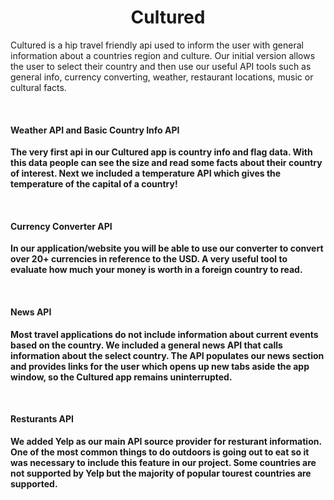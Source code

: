 <h1 align="center">Cultured</h1>
<p>
Cultured is a hip travel friendly api used to inform the user with general information about a countries region and culture. Our initial version allows the user to select their country and then use our useful API tools such as general info, currency converting, weather, restaurant locations, music or cultural facts.
</p>
<br>
<h4><b>Weather API and Basic Country Info API<b></h4>
<p>
The very first api in our Cultured app is country info and flag data. With this data people can see the size and read some facts about their country of interest. Next we included a temperature API which gives the temperature of the capital of a country!
</p>
<br>
<h4><b>Currency Converter API<b></h4>
<p>
In our application/website you will be able to use our converter to convert over 20+ currencies in reference to the USD. A very useful tool to evaluate how much your money is worth in a foreign country to read.
</p>
<br>
<h4><b>News API<b></h4>
<p>
Most travel applications do not include information about current events based on the country. We included a general news API that calls information about the select country. The API populates our news section and provides links for the user which opens up new tabs aside the app window, so the Cultured app remains uninterrupted. 
</p>
<br>
<h4><b>Resturants API<b></h4>
<p>
We added Yelp as our main API source provider for resturant information. One of the most common things to do outdoors is going out to eat so it was necessary to include this feature in our project. Some countries are not supported by Yelp but the majority of popular tourest countries are supported. 
</p>
  

  

  
 
